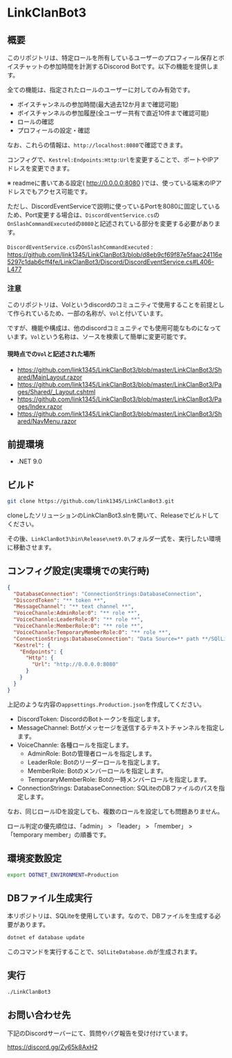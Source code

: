 ﻿
# LinkClanBot3

## 概要

このリポジトリは、特定ロールを所有しているユーザーのプロフィール保存とボイスチャットの参加時間を計測するDiscorod Botです。以下の機能を提供します。

全ての機能は、指定されたロールのユーザーに対してのみ有効です。

* ボイスチャンネルの参加時間(最大過去12か月まで確認可能)
* ボイスチャンネルの参加履歴(全ユーザー共有で直近10件まで確認可能)
* ロールの確認
* プロフィールの設定・確認

なお、これらの情報は、`http://localhost:8080`で確認できます。

コンフィグで、`Kestrel:Endpoints:Http:Url`を変更することで、ポートやIPアドレスを変更できます。

※ readmeに書いてある設定( http://0.0.0.0:8080 )では、使っている端末のIPアドレスでもアクセス可能です。


ただし、DiscordEventServiceで説明に使っているPortを8080に固定しているため、Port変更する場合は、`DiscordEventService.cs`の`OnSlashCommandExecuted`の`8080`と記述されている部分を変更する必要があります。

`DiscordEventService.cs`の`OnSlashCommandExecuted` : https://github.com/link1345/LinkClanBot3/blob/d8eb9cf69f87e5faac24116e5297c1dab6cff4fe/LinkClanBot3/Discord/DiscordEventService.cs#L406-L477

### 注意
このリポジトリは、Volというdiscordのコミュニティで使用することを前提として作られているため、一部の名称が、`Vol`と付いています。

ですが、機能や構成は、他のdiscordコミュニティでも使用可能なものになっています。`Vol`という名称は、ソースを検索して簡単に変更可能です。

#### 現時点での`Vol`と記述された場所

* https://github.com/link1345/LinkClanBot3/blob/master/LinkClanBot3/Shared/MainLayout.razor
* https://github.com/link1345/LinkClanBot3/blob/master/LinkClanBot3/Pages/Shared/_Layout.cshtml
* https://github.com/link1345/LinkClanBot3/blob/master/LinkClanBot3/Pages/Index.razor
* https://github.com/link1345/LinkClanBot3/blob/master/LinkClanBot3/Shared/NavMenu.razor

## 前提環境

* .NET 9.0

## ビルド

```bash
git clone https://github.com/link1345/LinkClanBot3.git
```

cloneしたソリューションのLinkClanBot3.slnを開いて、Releaseでビルドしてください。

その後、`LinkClanBot3\bin\Release\net9.0\`フォルダ一式を、実行したい環境に移動させます。

## コンフィグ設定(実環境での実行時)

```json
{
  "DatabaseConnection": "ConnectionStrings:DatabaseConnection",
  "DiscordToken": "** token **",
  "MessageChannel": "** text channel **",
  "VoiceChannle:AdminRole:0": "** role **",
  "VoiceChannle:LeaderRole:0": "** role **",
  "VoiceChannle:MemberRole:0": "** role **",
  "VoiceChannle:TemporaryMemberRole:0": "** role **",
  "ConnectionStrings:DatabaseConnection": "Data Source=** path **/SQlLiteDatabase.db",
  "Kestrel": {
    "Endpoints": {
      "Http": {
        "Url": "http://0.0.0.0:8080"
      }
    }
  }
}
```

上記のような内容の`appsettings.Production.json`を作成してください。

* DiscordToken: DiscordのBotトークンを指定します。
* MessageChannel: Botがメッセージを送信するテキストチャンネルを指定します。
* VoiceChannle: 各種ロールを指定します。
    * AdminRole: Botの管理者ロールを指定します。
    * LeaderRole: Botのリーダーロールを指定します。
    * MemberRole: Botのメンバーロールを指定します。
    * TemporaryMemberRole: Botの一時メンバーロールを指定します。
* ConnectionStrings: DatabaseConnection: SQLiteのDBファイルのパスを指定します。

なお、同じロールIDを設定しても、複数のロールを設定しても問題ありません。

ロール判定の優先順位は、「admin」 > 「leader」 > 「member」 > 「temporary member」の順番です。

## 環境変数設定

```bash
export DOTNET_ENVIRONMENT=Production
```

## DBファイル生成実行

本リポジトリは、SQLiteを使用しています。なので、DBファイルを生成する必要があります。

```bash
dotnet ef database update
```

このコマンドを実行することで、`SQlLiteDatabase.db`が生成されます。

## 実行

```bash
./LinkClanBot3 
```

## お問い合わせ先

下記のDiscordサーバーにて、質問やバグ報告を受け付けています。

https://discord.gg/Zy65k8AxH2